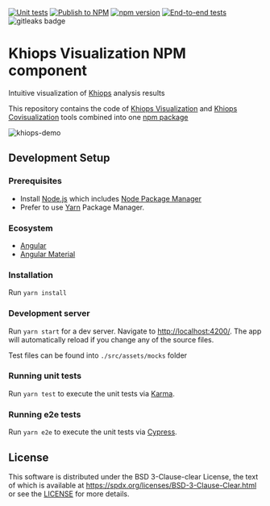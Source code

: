 [![Unit tests](https://github.com/KhiopsML/khiops-visualization/actions/workflows/test.yml/badge.svg)](https://github.com/KhiopsML/khiops-visualization/actions/workflows/test.yml) [![Publish to NPM](https://github.com/KhiopsML/khiops-visualization/actions/workflows/publish.yml/badge.svg?branch=master)](https://github.com/KhiopsML/khiops-visualization/actions/workflows/publish.yml) [![npm version](https://badge.fury.io/js/khiops-visualization.svg)](https://www.npmjs.com/package/khiops-visualization) [![End-to-end tests](https://github.com/KhiopsML/khiops-visualization/actions/workflows/e2e.yml/badge.svg)](https://github.com/KhiopsML/khiops-visualization/actions/workflows/e2e.yml) <img alt="gitleaks badge" src="https://img.shields.io/badge/protected%20by-gitleaks-blue">

# Khiops Visualization NPM component

Intuitive visualization of [Khiops][khiops] analysis results

This repository contains the code of [Khiops Visualization][kv] and [Khiops Covisualization][kc] tools combined into one [npm package][khiopsNpm]

![khiops-demo][demoGif]

## Development Setup

### Prerequisites

- Install [Node.js][node] which includes [Node Package Manager][npm]
- Prefer to use [Yarn][yarn] Package Manager.

### Ecosystem

- [Angular][angular]
- [Angular Material][angularMaterial]

### Installation

Run `yarn install`

### Development server

Run `yarn start` for a dev server. Navigate to [http://localhost:4200/](http://localhost:4200/).
The app will automatically reload if you change any of the source files.

Test files can be found into `./src/assets/mocks` folder

### Running unit tests

Run `yarn test` to execute the unit tests via [Karma][karma].

### Running e2e tests

Run `yarn e2e` to execute the unit tests via [Cypress][cypress].

## License

This software is distributed under the BSD 3-Clause-clear License, the text of which is available at
https://spdx.org/licenses/BSD-3-Clause-Clear.html or see the [LICENSE](./LICENSE) for more
details.

[demoGif]: https://github.com/KhiopsML/khiops-visualization/assets/13203455/53a90746-64da-4d44-adaf-f18c6f854622
[khiops]: https://khiops.org/
[kv]: https://github.com/KhiopsML/kv-electron
[kc]: https://github.com/KhiopsML/kc-electron
[khiopsNpm]: https://www.npmjs.com/package/khiops-visualization
[angularMaterial]: https://material.angular.io/
[angular]: https://angular.dev/
[cypress]: https://www.cypress.io/
[karma]: https://karma-runner.github.io
[node]: https://nodejs.org/en
[npm]: https://www.npmjs.com/
[yarn]: https://yarnpkg.com/
